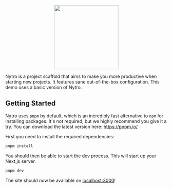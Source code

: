 <p align="center">
  <img height="200" src="https://user-images.githubusercontent.com/498479/115935539-3d6baf00-a448-11eb-8a50-2d08afe7bc5b.png">
</p>

Nytro is a project scaffold that aims to make you more productive when starting new projects. It features sane out-of-the-box configuration. This demo uses a basic version of Nytro.

## Getting Started

Nytro uses `pnpm` by default, which is an incredibly fast alternative to `npm` for installing packages. It's not required, but we highly recommend you give it a try. You can download the latest version here: https://pnpm.io/

First you need to install the required dependencies:

```bash
pnpm install
```

You should then be able to start the dev process. This will start up your Next.js server.

```bash
pnpm dev
```

The site should now be available on [localhost:3000](http://localhost:3000)!
